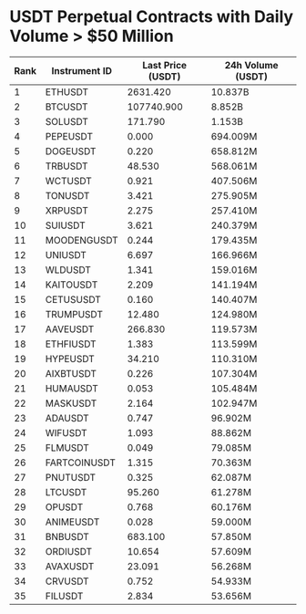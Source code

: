 # USDT Perpetual Contracts with Daily Volume > $50 Million

| Rank | Instrument ID | Last Price (USDT) | 24h Volume (USDT) |
|------|---------------|-------------------|-------------------|
| 1 | ETHUSDT | 2631.420 | 10.837B |
| 2 | BTCUSDT | 107740.900 | 8.852B |
| 3 | SOLUSDT | 171.790 | 1.153B |
| 4 | PEPEUSDT | 0.000 | 694.009M |
| 5 | DOGEUSDT | 0.220 | 658.812M |
| 6 | TRBUSDT | 48.530 | 568.061M |
| 7 | WCTUSDT | 0.921 | 407.506M |
| 8 | TONUSDT | 3.421 | 275.905M |
| 9 | XRPUSDT | 2.275 | 257.410M |
| 10 | SUIUSDT | 3.621 | 240.379M |
| 11 | MOODENGUSDT | 0.244 | 179.435M |
| 12 | UNIUSDT | 6.697 | 166.966M |
| 13 | WLDUSDT | 1.341 | 159.016M |
| 14 | KAITOUSDT | 2.209 | 141.194M |
| 15 | CETUSUSDT | 0.160 | 140.407M |
| 16 | TRUMPUSDT | 12.480 | 124.980M |
| 17 | AAVEUSDT | 266.830 | 119.573M |
| 18 | ETHFIUSDT | 1.383 | 113.599M |
| 19 | HYPEUSDT | 34.210 | 110.310M |
| 20 | AIXBTUSDT | 0.226 | 107.304M |
| 21 | HUMAUSDT | 0.053 | 105.484M |
| 22 | MASKUSDT | 2.164 | 102.947M |
| 23 | ADAUSDT | 0.747 | 96.902M |
| 24 | WIFUSDT | 1.093 | 88.862M |
| 25 | FLMUSDT | 0.049 | 79.085M |
| 26 | FARTCOINUSDT | 1.315 | 70.363M |
| 27 | PNUTUSDT | 0.325 | 62.087M |
| 28 | LTCUSDT | 95.260 | 61.278M |
| 29 | OPUSDT | 0.768 | 60.176M |
| 30 | ANIMEUSDT | 0.028 | 59.000M |
| 31 | BNBUSDT | 683.100 | 57.850M |
| 32 | ORDIUSDT | 10.654 | 57.609M |
| 33 | AVAXUSDT | 23.091 | 56.268M |
| 34 | CRVUSDT | 0.752 | 54.933M |
| 35 | FILUSDT | 2.834 | 53.656M |
